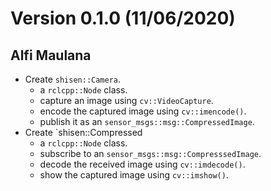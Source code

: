 # Version 0.1.0 (11/06/2020)

## Alfi Maulana

- Create `shisen::Camera`.
  - a `rclcpp::Node` class.
  - capture an image using `cv::VideoCapture`.
  - encode the captured image using `cv::imencode()`.
  - publish it as an `sensor_msgs::msg::CompressedImage`.
- Create `shisen::Compressed
  - a `rclcpp::Node` class.
  - subscribe to an `sensor_msgs::msg::CompresssedImage`.
  - decode the received image using `cv::imdecode()`.
  - show the captured image using `cv::imshow()`.